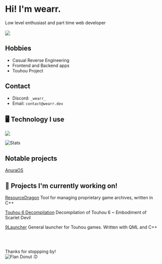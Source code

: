 # Hi! I'm wearr.

Low level enthusiast and part time web developer
<br><br>
![](https://komarev.com/ghpvc/?username=wearrrrr&color=blue&abbreviated=true)

## Hobbies
- Casual Reverse Engineering
- Frontend and Backend apps
- Touhou Project

## Contact
- Discord: `_wearr_`
- Email: `contact@wearr.dev`


## 🖥️ Technology I use
![](https://skillicons.dev/icons?i=cpp,c,astro,typescript,nodejs,html,css,js)

![Stats](https://github-readme-stats.vercel.app/api?username=wearrrrr&show_icons=true&theme=catppuccin_mocha)

## Notable projects
[AnuraOS](https://github.com/MercuryWorkshop/anuraOS)

## 🚧 Projects I'm currently working on!

[ResourceDragon](https://github.com/wearrrrr/ResourceDragon/) Tool for managing proprietary game archives, written in C++

[Touhou 6 Decompilation](https://github.com/happyhavoc/th06) Decompilation of Touhou 6 ~ Embodiment of Scarlet Devil

[9Launcher](https://github.com/wearrrrr/9Launcher/tree/qt) General launcher for Touhou games. Written with QML and C++

<br><br>

Thanks for stoppping by! <br>
![Flan Donut :D](https://github.com/wearrrrr/wearrrrr/assets/99224452/e3a28e9a-6343-4a35-9218-3e017a43c53d)
